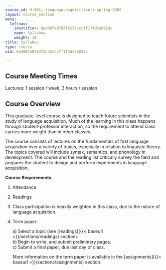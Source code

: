 ```yaml
---
course_id: 9-601j-language-acquisition-i-spring-2002
layout: course_section
menu:
  leftnav:
    identifier: 8ed007a8793f2c32cccff1f4dceb014c
    name: Syllabus
    weight: 10
title: Syllabus
type: course
uid: 8ed007a8793f2c32cccff1f4dceb014c

---
```


Course Meeting Times
--------------------

Lectures: 1 session / week, 3 hours / session

Course Overview
---------------

This graduate-level course is designed to teach future scientists in the study of language acquisition. Much of the learning in this class happens through student-professor interaction, so the requirement to attend class carries more weight than in other classes.

The course consists of lectures on the fundamentals of first language acquisition over a variety of topics, especially in relation to linguistic theory. The topics covered will include syntax, semantics, and phonology in development. The course and the reading list critically survey the field and prepares the student to design and perform experiments in language acquisition.

**Course Requirements**

1.  Attendance
2.  Readings
3.  Class participation is heavily weighted in this class, due to the nature of language acquisition.
4.  Term paper:  
      
    a) Select a topic (see [readings]({{< baseurl >}}/sections/readings) section).  
    b) Begin to write, and submit preliminary pages.  
    c) Submit a final paper, due last day of class.  
      
    More information on the term paper is available in the [assignments]({{< baseurl >}}/sections/assignments) section.